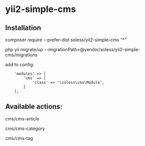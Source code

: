 # yii2-simple-cms

## Installation

composer require --prefer-dist soless/yii2-simple-cms "*"

php yii migrate/up --migrationPath=@vendor/soless/yii2-simple-cms/migrations

add to config:
```
    'modules' => [
        'cms' => [
            'class' => '\soless\cms\Module',
        ]
    ],
```

## Available actions:

cms/cms-article

cms/cms-category

cms/cms-tag